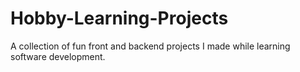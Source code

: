 # Hobby-Learning-Projects
A collection of fun front and backend projects I made while learning software development.
